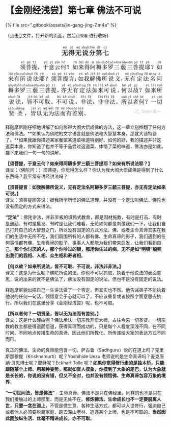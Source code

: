 # 【金刚经浅尝】第七章 佛法不可说

{% file src=".gitbook/assets/jin-gang-jing-7.m4a" %}

（点击👆文件，打开新的页面，然后点`观看` 进行收听\)

![](.gitbook/assets/image.png)

释迦摩尼刚仔细地讲解了如何修得大彻大悟成佛的方法，这一章立刻推翻了任何方法和佛法。**如果认为佛陀的文字语言就是佛法和大智慧本身，那就大错特错了。**如果我跟你描述某家餐馆某道菜味道特别好、如何的好，我的描述并非这道菜本身，你知道了也并不等于品尝过这道菜、体悟了菜的味道，佛法亦是如此。接下来我们一句一句的讲解。

**【须菩提，于意云何？如来得阿耨多罗三藐三菩提耶？如来有所说法耶？】**  
译文：（佛陀问：）须菩提，你觉得怎么样？你认为我大彻大悟成佛是得到了什么东西吗？我平常有讲经讲法吗？

**【须菩提言：如我解佛所说义，无有定法名阿耨多罗三藐三菩提，亦无有定法如来可说。】**  
译文：须菩提回答说：据我所学所悟的佛法道理，并没有一个定法叫佛法，佛陀也没有固定的方式来讲法。

**“定法”**：佛陀讲法，并非呆板的填鸭式教育，都是因材施教，有时是打击、有时是鼓励、有时是启发、有时是让我们难看，无论如何都是刺激我们一下，让我们自己打开自己的大智慧之门，所以没有固定的方式方法。佛、或者生命真谛其实在我们的生活中无所不在，我们周围所有的人都有佛、生命真谛的影子，我们遇到的任何事情都有佛、生命真谛的影子，事事人人都能为我们带来启发，让我们看到自己。**那个你讨厌的人，那个你吵过的架，那场你生过的病，无不是如“明镜”般照出我们的我相、人相、众生相和寿者相**。

**【何以故？如来所说法，皆不可取、不可说，非法非非法。】**  
译文：这是为什么呢？佛陀所说的法，你也不可以抓取，执着于他说法的表面意思，说的出来的就不是佛法了，佛法没有固定的说法，但也不是没有固定的说法。

释迦摩尼貌似把自己一生讲法做了一个否定，但其实也不然。他告诫弟子不能执着他说的任何一句话，领悟意会于心就可以了，不应该重复或者按照字面意思去执行。所以我们在这里分享《金刚经浅尝》呢，也不可取。

**【所以者何？一切贤圣，皆以无为法而有差别。】**  
译文：这是什么理由呢？佛法承认一切宗教开悟大师，古往今来一切圣贤，一切宗教的教主都是得道而悟道，获得真理而成功的，只是每个人程度深浅不同，在不同时间、不同地点传播生命的真谛，因此他们所教化、所传递给大家的表达方式不同而已。

真正的佛法、生命的真谛能包含一切，萨古鲁（Sadhguru）说的在道上吗？克里斯那穆提（Krishnamurti）呢？Yoshihide Uezu 老师说的是生命真谛吗？麦克唐纳·贝恩博士呢？耶稣呢？Eckhart Tolle 呢？**如果你觉得修行走的是独木桥，只能跟随某个上师、用某种姿势，那就如盲人摸象，你摸到了大象的尾巴，认为大象就是长长的，你说的没有错，但又不全对，也并没有领悟佛、生命真谛包容万象的境界**。

**“一切世间法，皆是佛法”** - 生命真谛、佛法不是只在佛经里，同样的也不是只在我们接触过的上师那里，而是无处不在。**修炼佛法、生命成长也不一定要脱离人世，只要一念在道上**，不管是做生意、各种生活方式，都可以入世修行，强迫自己或者他人必须要脱离家庭、跑去深山老林、追逐某个上师，也是不可取的。**当然因此而放纵生活、丝毫不精进成长，亦不可取**。

